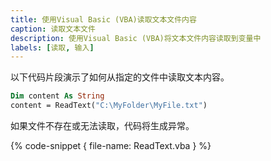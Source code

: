 ```yaml
---
title: 使用Visual Basic (VBA)读取文本文件内容
caption: 读取文本文件
description: 使用Visual Basic (VBA)将文本文件内容读取到变量中
labels: [读取, 输入]
---
```

以下代码片段演示了如何从指定的文件中读取文本内容。

~~~ vb
Dim content As String
content = ReadText("C:\MyFolder\MyFile.txt")
~~~

如果文件不存在或无法读取，代码将生成异常。

{% code-snippet { file-name: ReadText.vba } %}